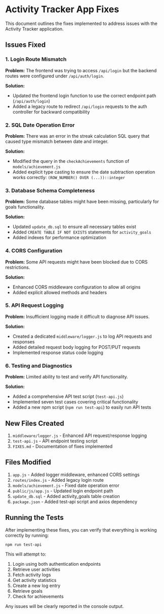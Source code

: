 # Activity Tracker App Fixes

This document outlines the fixes implemented to address issues with the Activity Tracker application.

## Issues Fixed

### 1. Login Route Mismatch

**Problem:** The frontend was trying to access `/api/login` but the backend routes were configured under `/api/auth/login`.

**Solution:** 
- Updated the frontend login function to use the correct endpoint path (`/api/auth/login`)
- Added a legacy route to redirect `/api/login` requests to the auth controller for backward compatibility

### 2. SQL Date Operation Error

**Problem:** There was an error in the streak calculation SQL query that caused type mismatch between date and integer.

**Solution:**
- Modified the query in the `checkAchievements` function of `models/achievement.js`
- Added explicit type casting to ensure the date subtraction operation works correctly: `(ROW_NUMBER() OVER (...))::integer`

### 3. Database Schema Completeness

**Problem:** Some database tables might have been missing, particularly for goals functionality.

**Solution:**
- Updated `update_db.sql` to ensure all necessary tables exist
- Added `CREATE TABLE IF NOT EXISTS` statements for `activity_goals`
- Added indexes for performance optimization

### 4. CORS Configuration

**Problem:** Some API requests might have been blocked due to CORS restrictions.

**Solution:**
- Enhanced CORS middleware configuration to allow all origins
- Added explicit allowed methods and headers

### 5. API Request Logging

**Problem:** Insufficient logging made it difficult to diagnose API issues.

**Solution:**
- Created a dedicated `middleware/logger.js` to log API requests and responses
- Added detailed request body logging for POST/PUT requests
- Implemented response status code logging

### 6. Testing and Diagnostics

**Problem:** Limited ability to test and verify API functionality.

**Solution:**
- Added a comprehensive API test script (`test-api.js`)
- Implemented seven test cases covering critical functionality
- Added a new npm script (`npm run test-api`) to easily run API tests

## New Files Created

1. `middleware/logger.js` - Enhanced API request/response logging
2. `test-api.js` - API endpoint testing script
3. `FIXES.md` - Documentation of fixes implemented

## Files Modified

1. `app.js` - Added logger middleware, enhanced CORS settings
2. `routes/index.js` - Added legacy login route
3. `models/achievement.js` - Fixed date operation error
4. `public/js/app.js` - Updated login endpoint path
5. `update_db.sql` - Added activity_goals table creation
6. `package.json` - Added test-api script and axios dependency

## Running the Tests

After implementing these fixes, you can verify that everything is working correctly by running:

```bash
npm run test-api
```

This will attempt to:
1. Login using both authentication endpoints
2. Retrieve user activities
3. Fetch activity logs
4. Get activity statistics
5. Create a new log entry
6. Retrieve goals
7. Check for achievements

Any issues will be clearly reported in the console output.